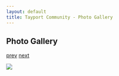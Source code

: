 ```yaml
---
layout: default
title: Tayport Community - Photo Gallery
---
```

## Photo Gallery

[prev](http://tayport.org.uk/photo/82) [next](http://tayport.org.uk/photo/84)

![ ](http://tayport.org.uk/media/083.jpg " ")

